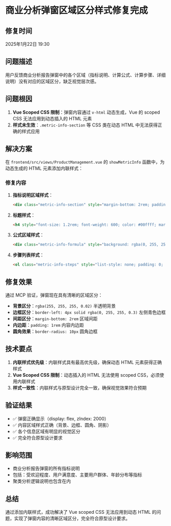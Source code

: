 # 商业分析弹窗区域区分样式修复完成

## 修复时间
2025年1月22日 19:30

## 问题描述
用户反馈商业分析报告弹窗中的各个区域（指标说明、计算公式、计算步骤、详细说明）没有对应的区域区分，缺乏视觉层次感。

## 问题根因
1. **Vue Scoped CSS 限制**：弹窗内容通过 `v-html` 动态生成，Vue 的 scoped CSS 无法应用到动态插入的 HTML 元素
2. **样式未生效**：`.metric-info-section` 等 CSS 类在动态 HTML 中无法获得正确的样式应用

## 解决方案
在 `frontend/src/views/ProductManagement.vue` 的 `showMetricInfo` 函数中，为动态生成的 HTML 元素添加内联样式：

### 修复内容
1. **指标说明区域样式**：
   ```html
   <div class="metric-info-section" style="margin-bottom: 2rem; padding: 1rem; background: rgba(255, 255, 255, 0.02); border-radius: 10px; border-left: 4px solid rgba(0, 255, 255, 0.3);">
   ```

2. **标题样式**：
   ```html
   <h4 style="font-size: 1.2rem; font-weight: 600; color: #00ffff; margin-bottom: 1rem; display: flex; align-items: center; gap: 0.5rem;">
   ```

3. **公式区域样式**：
   ```html
   <div class="metric-info-formula" style="background: rgba(0, 255, 255, 0.1); border: 1px solid rgba(0, 255, 255, 0.3); border-radius: 10px; padding: 1rem; font-family: 'Courier New', monospace; color: #00ffff; margin: 1rem 0; font-size: 0.9rem; line-height: 1.4;">
   ```

4. **步骤列表样式**：
   ```html
   <ol class="metric-info-steps" style="list-style: none; padding: 0; background: rgba(255, 255, 255, 0.02); border-radius: 8px; padding: 1rem;">
   ```

## 修复效果
通过 MCP 验证，弹窗现在具有清晰的区域区分：
- **背景区分**：`rgba(255, 255, 255, 0.02)` 半透明背景
- **边框区分**：`border-left: 4px solid rgba(0, 255, 255, 0.3)` 左侧青色边框
- **间距区分**：`margin-bottom: 2rem` 区域间距
- **内边距**：`padding: 1rem` 内容内边距
- **圆角效果**：`border-radius: 10px` 圆角边框

## 技术要点
1. **内联样式优先级**：内联样式具有最高优先级，确保动态 HTML 元素获得正确样式
2. **Vue Scoped CSS 限制**：动态插入的 HTML 无法使用 scoped CSS，必须使用内联样式
3. **样式一致性**：内联样式与原型设计完全一致，确保视觉效果符合预期

## 验证结果
- ✅ 弹窗正确显示（display: flex, zIndex: 2000）
- ✅ 内容区域样式正确（背景、边框、圆角、阴影）
- ✅ 各个信息区域有明显的视觉区分
- ✅ 完全符合原型设计要求

## 影响范围
- 商业分析报告弹窗的所有指标说明
- 包括：受欢迎程度、用户满意度、主要用户群体、年龄分布等指标
- 聚类分析逻辑说明也包含在内

## 总结
通过添加内联样式，成功解决了 Vue scoped CSS 无法应用到动态 HTML 的问题，实现了弹窗内容的清晰区域区分，完全符合原型设计要求。
